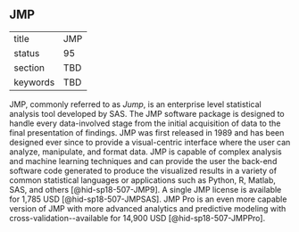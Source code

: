 ## JMP


|          |     |
| -------- | --- |
| title    | JMP |
| status   | 95  |
| section  | TBD |
| keywords | TBD |



JMP, commonly referred to as *Jump*, is an enterprise level statistical
analysis tool developed by SAS. The JMP software package is designed to
handle every data-involved stage from the initial acquisition of data to
the final presentation of findings. JMP was first released in 1989 and
has been designed ever since to provide a visual-centric interface where
the user can analyze, manipulate, and format data. JMP is capable of
complex analysis and machine learning techniques and can provide the
user the back-end software code generated to produce the visualized
results in a variety of common statistical languages or applications
such as Python, R, Matlab, SAS, and others [@hid-sp18-507-JMP9]. A
single JMP license is available for 1,785 USD [@hid-sp18-507-JMPSAS].
JMP Pro is an even more capable version of JMP with more advanced
analytics and predictive modeling with cross-validation--available for
14,900 USD [@hid-sp18-507-JMPPro].
